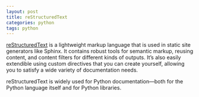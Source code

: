```yaml
---
layout: post
title: reStructuredText
categories: python
tags: python
---
```


[reStructuredText](https://www.writethedocs.org/guide/writing/reStructuredText/) is a lightweight markup language that is used in static site generators like Sphinx. It contains robust tools for semantic markup, reusing content, and content filters for different kinds of outputs. It’s also easily extendible using custom directives that you can create yourself, allowing you to satisfy a wide variety of documentation needs.

reStructuredText is widely used for Python documentation—both for the Python language itself and for Python libraries.